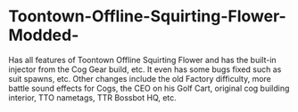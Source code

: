# Toontown-Offline-Squirting-Flower-Modded-
Has all features of Toontown Offline Squirting Flower and has the built-in injector from the Cog Gear build, etc. It even has some bugs fixed such as suit spawns, etc. Other changes include the old Factory difficulty, more battle sound effects for Cogs, the CEO on his Golf Cart, original cog building interior, TTO nametags, TTR Bossbot HQ, etc. 
